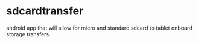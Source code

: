 sdcardtransfer
==============

android app that will allow for micro and standard sdcard to tablet onboard storage transfers.